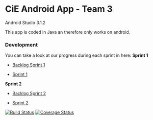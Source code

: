 # CiE Android App - Team 3

Android Studio 3.1.2

This app is coded in Java an therefore only works on android.

### Development

You can take a look at our progress during each sprint in here:
**Sprint 1**

* [Backlog Sprint 1](https://docs.google.com/document/d/1TDKr-gDvjoQkNaqJfvYGT2VE66yA4puGP4riXLWrfc0/edit?usp=sharing)

* [Sprint 1](https://github.com/mobileappdevhm/only_android_app/wiki/Sprint_1_Page)

**Sprint 2**

 * [Backlog Sprint 2](https://docs.google.com/document/d/12B-3g0BlvA14SyQxIfW3M9O-VjtweqJgXd6Zrzy__z4/edit?usp=sharing)

* [Sprint 2](https://github.com/mobileappdevhm/only_android_app/wiki/Sprint_2_Page)


[![Build Status](https://travis-ci.org/freeCodeCamp/how-to-contribute-to-open-source.svg?branch=master)](https://travis-ci.org/mobileappdevhm/only_android_app) [![Coverage Status](https://coveralls.io/repos/github/mobileappdevhm/only_android_app/badge.svg)](https://coveralls.io/github/mobileappdevhm/only_android_app)
